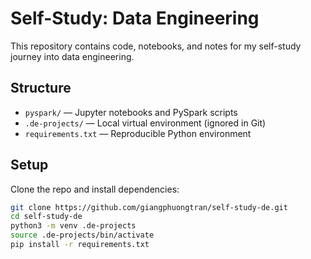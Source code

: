 # Self-Study: Data Engineering

This repository contains code, notebooks, and notes for my self-study journey into data engineering.

## Structure

- `pyspark/` — Jupyter notebooks and PySpark scripts
- `.de-projects/` — Local virtual environment (ignored in Git)
- `requirements.txt` — Reproducible Python environment

## Setup

Clone the repo and install dependencies:

```bash
git clone https://github.com/giangphuongtran/self-study-de.git
cd self-study-de
python3 -m venv .de-projects
source .de-projects/bin/activate
pip install -r requirements.txt
